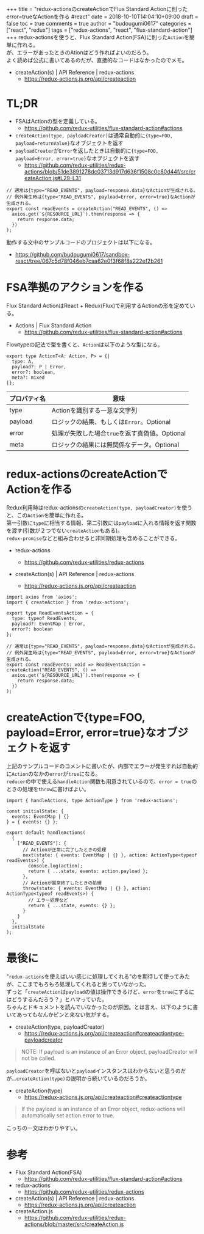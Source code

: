 +++
title = "redux-actionsのcreateActionでFlux Standard Actionに則ったerror=trueなActionを作る #react"
date = 2018-10-10T14:04:10+09:00
draft = false
toc = true
comments = true
author = "budougumi0617"
categories = ["react", "redux"]
tags = ["redux-actions", "react", "flux-standard-action"]
+++
redux-actionsを使うと、Flux Standard Action(FSA)に則った`Action`を簡単に作れる。  
が、エラーがあったときのAtionはどう作ればよいのだろう。  
よく読めば公式に書いてあるのだが、直接的なコードはなかったのでメモ。

- createAction(s) | API Reference | redux-actions
  - https://redux-actions.js.org/api/createaction

<!--more-->

# TL;DR
- FSAはActionの型を定義している。
  - https://github.com/redux-utilities/flux-standard-action#actions
- `createAction(type, payloadCreator)`は通常自動的に`{type=FOO, payload=returnValue}`なオブジェクトを返す
- `payloadCreater`が`Error`を返したときは自動的に`{type=FOO, payload=Error, error=true}`なオブジェクトを返す
  - https://github.com/redux-utilities/redux-actions/blob/51de3891278dc03713d917d636f1508c0c80d44f/src/createAction.js#L29-L31

```react
// 通常は{type="READ_EVENTS", payload=response.data}なActionが生成される。
// 例外発生時は{type="READ_EVENTS", payload=Error, error=true}なActionが生成される。
export const readEvents = createAction("READ_EVENTS", () =>
  axios.get(`${RESOURCE_URL}`).then(response => {
    return response.data;
  })
);
```

動作する文中のサンプルコードのプロジェクトは以下になる。

- https://github.com/budougumi0617/sandbox-react/tree/067c5d78f046eb7caa62e0f3f68f8a222ef2b261


# FSA準拠のアクションを作る
Flux Standard ActionはReact + Redux(Flux)で利用するActionの形を定めている。

- Actions | Flux Standard Action
  - https://github.com/redux-utilities/flux-standard-action#actions

Flowtypeの記法で型を書くと、`Action`は以下のような型になる。

```react
export type ActionT<A: Action, P> = {|
  type: A,
  payload?: P | Error,
  error?: boolean,
  meta?: mixed
|};
```

|プロパティ名|意味|
|---|---|
|type|Actionを識別する一意な文字列
|payload|ロジックの結果、もしくは`Error`。Optional|
|error|処理が失敗した場合`true`を返す真偽値。Optional|
|meta|ロジックの結果には無関係なデータ。Optional|

# redux-actionsのcreateActionでActionを作る

Redux利用時はredux-actionsの`createAction(type, payloadCreator)`を使うと、この`Action`を簡単に作れる。  
第一引数に`type`に相当する情報、第二引数には`payload`に入れる情報を返す関数を渡す(引数が２つでない`createAction`もある)。  
`redux-promise`などと組み合わせると非同期処理も含めることができる。

- redux-actions
  - https://github.com/redux-utilities/redux-actions

- createAction(s) | API Reference | redux-actions
  - https://redux-actions.js.org/api/createaction

```react
import axios from 'axios';
import { createAction } from 'redux-actions';

export type ReadEventsAction = {
  type: typeof ReadEvents,
  payload?: EventMap | Error,
  error?: boolean
};

// 通常は{type="READ_EVENTS", payload=response.data}なActionが生成される。
// 例外発生時は{type="READ_EVENTS", payload=Error, error=true}なActionが生成される。
export const readEvents: void => ReadEventsAction = createAction("READ_EVENTS", () =>
  axios.get(`${RESOURCE_URL}`).then(response => {
    return response.data;
  })
);
```

# createActionで{type=FOO, payload=Error, error=true}なオブジェクトを返す
上記のサンプルコードのコメントに書いたが、内部でエラーが発生すれば自動的に`Action`のなかの`error`が`true`になる。  
`reducer`の中で使える`handleAction`関数も用意されているので、`error = true`のときの処理を`throw`に書けばよい。


```react
import { handleActions, type ActionType } from 'redux-actions';

const initialState: {
  events: EventMap | {}
} = { events: {} };

export default handleActions(
  {
    ["READ_EVENTS"]: {
      // Actionが正常に完了したときの処理
      next(state: { events: EventMap | {} }, action: ActionType<typeof readEvents>) {
        console.log(action);
        return { ...state, events: action.payload };
      },
      // Actionが異常終了したときの処理
      throw(state: { events: EventMap | {} }, action: ActionType<typeof readEvents>) {
        // エラー処理など
        return { ...state, events: {} };
      }
    }
  },
  initialState
);

```

# 最後に
"`redux-actions`を使えばいい感じに処理してくれる"のを期待して使ってみたが、ここまでもろもろ処理してくれると思っていなかった。  
ずっと「`createAction`は`payload`の値は操作できるけど、`error`を`true`にするにはどうするんだろう？」とハマっていた。  
ちゃんとドキュメントを読んでいなかったのが原因。とは言え、以下のように書いてあってもなんかピンと来ない気がする。

- createAction(type, payloadCreator)
  - https://redux-actions.js.org/api/createaction#createactiontype-payloadcreator

> NOTE: If payload is an instance of an Error object, payloadCreator will not be called.

`payloadCreator`を呼ばないと`payload`インスタンスはわからないと思うのだが...`createAction(type)`の説明から続いているのだろうか。

- createAction(type)
  - https://redux-actions.js.org/api/createaction#createactiontype

> If the payload is an instance of an Error object, redux-actions will automatically set action.error to true.

こっちの一文はわかりやすい。

# 参考
- Flux Standard Action(FSA)
  - https://github.com/redux-utilities/flux-standard-action#actions
- redux-actions
  - https://github.com/redux-utilities/redux-actions
- createAction(s) | API Reference | redux-actions
  - https://redux-actions.js.org/api/createaction
- createAction.js
  - https://github.com/redux-utilities/redux-actions/blob/master/src/createAction.js



